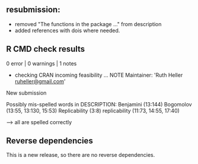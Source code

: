 ## resubmission:

* removed "The functions in the package ..." from description
* added references with dois where needed.

## R CMD check results

0 error  | 0 warnings | 1 notes

* checking CRAN incoming feasibility ... NOTE
Maintainer: 'Ruth Heller <ruheller@gmail.com>'

New submission

Possibly mis-spelled words in DESCRIPTION:
  Benjamini (13:144)
  Bogomolov (13:55, 13:130, 15:53)
  Replicability (3:8)
  replicability (11:73, 14:55, 17:40)

-->  all are spelled correctly

## Reverse dependencies

This is a new release, so there are no reverse dependencies.
